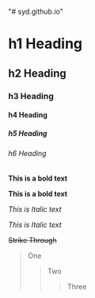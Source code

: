 "# syd.github.io" 
# h1 Heading
## h2 Heading
### h3 Heading
#### h4 Heading
##### h5 Heading
###### h6 Heading

**This is a bold text**

__This is a bold text__

*This is Italic text*

_This is Italic text_

~~Strike Through~~

> One
>> Two
>>> Three
